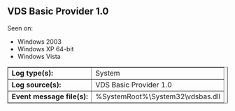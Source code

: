 ## VDS Basic Provider 1.0

Seen on:
* Windows 2003
* Windows XP 64-bit
* Windows Vista

<table border="1" class="docutils">
  <tbody>
    <tr>
      <td><b>Log type(s):</b></td>
      <td>System</td>
    </tr>
    <tr>
      <td><b>Log source(s):</b></td>
      <td>VDS Basic Provider 1.0</td>
    </tr>
    <tr>
      <td><b>Event message file(s):</b></td>
      <td>%SystemRoot%\System32\vdsbas.dll</td>
    </tr>
  </tbody>
</table>

&nbsp;

